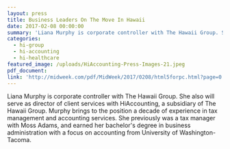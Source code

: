 ```yaml
---
layout: press
title: Business Leaders On The Move In Hawaii
date: 2017-02-08 00:00:00
summary: 'Liana Murphy is corporate controller with The Hawaii Group. She also will serve as director of client services with HiAccounting, a subsidiary of The Hawaii Group. Murphy brings to the position a decade of experience in tax management and accounting services. She previously was a tax manager with Moss Adams'
categories:
  - hi-group
  - hi-accounting
  - hi-healthcare
featured_image: /uploads/HiAccounting-Press-Images-21.jpeg
pdf_document:
link: 'http://midweek.com/pdf/MidWeek/2017/0208/html5forpc.html?page=0'
---
```



Liana Murphy is corporate controller with The Hawaii Group. She also will serve as director of client services with HiAccounting, a subsidiary of The Hawaii Group. Murphy brings to the position a decade of experience in tax management and accounting services. She previously was a tax manager with Moss Adams, and earned her bachelor's degree in business administration with a focus on accounting from University of Washington-Tacoma.